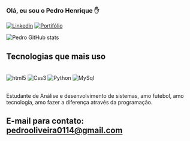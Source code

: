### Olá, eu sou o Pedro Henrique ✋

[![Linkedin](https://img.shields.io/badge/LinkedIn-0077B5?style=for-the-badge&logo=linkedin&logoColor=white)](https://www.linkedin.com/in/pedro-henrique-oliveira14/)
[![Portifólio](	https://img.shields.io/website?label=pedrooliveirahenrique.github.io/portifolio/&style=for-the-badge&url=https://pedrooliveirahenrique.github.io/portifolio/)](https://pedrooliveirahenrique.github.io/portifolio/)

![Pedro GitHub stats](https://github-readme-stats.vercel.app/api?username=PedroOliveiraHenrique&show_icons=true&theme=dracula)

## Tecnologias que mais uso

<div style="display: inline_block"><br/>
  <img align="center" alt="html5" src="https://img.shields.io/badge/HTML5-E34F26?style=for-the-badge&logo=html5&logoColor=white" />
  <img align="center" alt="Css3" src="https://img.shields.io/badge/CSS3-1572B6?style=for-the-badge&logo=css3&logoColor=white" />
  <img align="center" alt="Python" src="https://img.shields.io/badge/Python-14354C?style=for-the-badge&logo=python&logoColor=white" />
  <img align="center" alt="MySql" src="https://img.shields.io/badge/MySQL-00000F?style=for-the-badge&logo=mysql&logoColor=white" />
</div><br/>

Estudante de Análise e desenvolvimento de sistemas, amo futebol, amo tecnologia, amo fazer a diferença através da programação.

## E-mail para contato: pedrooliveira0114@gmail.com
